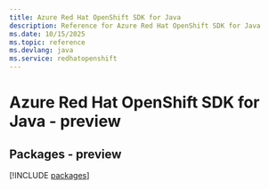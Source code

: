 ```yaml
---
title: Azure Red Hat OpenShift SDK for Java
description: Reference for Azure Red Hat OpenShift SDK for Java
ms.date: 10/15/2025
ms.topic: reference
ms.devlang: java
ms.service: redhatopenshift
---
```

# Azure Red Hat OpenShift SDK for Java - preview
## Packages - preview
[!INCLUDE [packages](red-hat-openshift-index.md)]